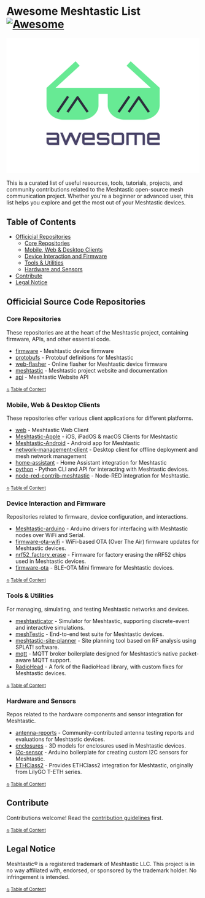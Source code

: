 # Awesome Meshtastic List [![Awesome](https://awesome.re/badge.svg)](https://awesome.re)

![Awesome Meshtastic List](media/awesome-meshtastic-list-logo.svg)

This is a curated list of useful resources, tools, tutorials, projects, and community contributions related to the Meshtastic open-source mesh communication project. Whether you're a beginner or advanced user, this list helps you explore and get the most out of your Meshtastic devices.


## Table of Contents

- [Officicial Repositories](#officicial-repositories)
    - [Core Repositories](#core-repositories)
    - [Mobile, Web & Desktop Clients](#mobile-web-and-desktop-clients)
    - [Device Interaction and Firmware](#device-interaction-and-firmware)
    - [Tools & Utilities](#tools--utilities)
    - [Hardware and Sensors](#hardware-and-sensors)
- [Contribute](#contribute)
- [Legal Notice](#legal-notice)


## Officicial Source Code Repositories

### Core Repositories
These repositories are at the heart of the Meshtastic project, containing firmware, APIs, and other essential code.

- [firmware](https://github.com/meshtastic/firmware) - Meshtastic device firmware
- [protobufs](https://github.com/meshtastic/protobufs) - Protobuf definitions for Meshtastic
- [web-flasher](https://github.com/meshtastic/web-flasher) - Online flasher for Meshtastic device firmware
- [meshtastic](https://github.com/meshtastic/meshtastic) - Meshtastic project website and documentation
- [api](https://github.com/meshtastic/api) - Meshtastic Website API

<small>[🔝](#table-of-contents) [Table of Content](#table-of-contents)</small>

### Mobile, Web & Desktop Clients
These repositories offer various client applications for different platforms.

- [web](https://github.com/meshtastic/web) - Meshtastic Web Client
- [Meshtastic-Apple](https://github.com/meshtastic/Meshtastic-Apple) - iOS, iPadOS & macOS Clients for Meshtastic
- [Meshtastic-Android](https://github.com/meshtastic/Meshtastic-Android) - Android app for Meshtastic
- [network-management-client](https://github.com/meshtastic/network-management-client) - Desktop client for offline deployment and mesh network management
- [home-assistant](https://github.com/meshtastic/home-assistant) - Home Assistant integration for Meshtastic
- [python](https://github.com/meshtastic/python) - Python CLI and API for interacting with Meshtastic devices.
- [node-red-contrib-meshtastic](https://github.com/meshtastic/node-red-contrib-meshtastic) - Node-RED integration for Meshtastic.

<small>[🔝](#table-of-contents) [Table of Content](#table-of-contents)</small>

### Device Interaction and Firmware
Repositories related to firmware, device configuration, and interactions.

- [Meshtastic-arduino](https://github.com/meshtastic/Meshtastic-arduino) - Arduino drivers for interfacing with Meshtastic nodes over WiFi and Serial.
- [firmware-ota-wifi](https://github.com/meshtastic/firmware-ota-wifi) - WiFi-based OTA (Over The Air) firmware updates for Meshtastic devices.
- [nrf52_factory_erase](https://github.com/meshtastic/nrf52_factory_erase) - Firmware for factory erasing the nRF52 chips used in Meshtastic devices.
- [firmware-ota](https://github.com/meshtastic/firmware-ota) - BLE-OTA Mini firmware for Meshtastic devices.

<small>[🔝](#table-of-contents) [Table of Content](#table-of-contents)</small>

### Tools & Utilities
For managing, simulating, and testing Meshtastic networks and devices.

- [meshtasticator](https://github.com/meshtastic/meshtasticator) - Simulator for Meshtastic, supporting discrete-event and interactive simulations.
- [meshTestic](https://github.com/meshtastic/meshTestic) - End-to-end test suite for Meshtastic devices.
- [meshtastic-site-planner](https://github.com/meshtastic/meshtastic-site-planner) - Site planning tool based on RF analysis using SPLAT! software.
- [mqtt](https://github.com/meshtastic/mqtt) - MQTT broker boilerplate designed for Meshtastic’s native packet-aware MQTT support.
- [RadioHead](https://github.com/meshtastic/RadioHead) - A fork of the RadioHead library, with custom fixes for Meshtastic devices.

<small>[🔝](#table-of-contents) [Table of Content](#table-of-contents)</small>

### Hardware and Sensors
Repos related to the hardware components and sensor integration for Meshtastic.

- [antenna-reports](https://github.com/meshtastic/antenna-reports) - Community-contributed antenna testing reports and evaluations for Meshtastic devices.
- [enclosures](https://github.com/meshtastic/enclosures) - 3D models for enclosures used in Meshtastic devices.
- [i2c-sensor](https://github.com/meshtastic/i2c-sensor) - Arduino boilerplate for creating custom I2C sensors for Meshtastic.
- [ETHClass2](https://github.com/meshtastic/ETHClass2) - Provides ETHClass2 integration for Meshtastic, originally from LilyGO T-ETH series.

<small>[🔝](#table-of-contents) [Table of Content](#table-of-contents)</small>

## Contribute
Contributions welcome! Read the [contribution guidelines](contributing.md) first.

<small>[🔝](#table-of-contents) [Table of Content](#table-of-contents)</small>

## Legal Notice
Meshtastic&reg; is a registered trademark of Meshtastic LLC. This project is in no way affiliated with, endorsed, or sponsored by the trademark holder. No infringement is intended.

<small>[🔝](#table-of-contents) [Table of Content](#table-of-contents)</small>
